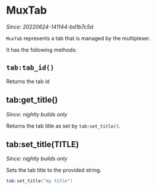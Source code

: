# MuxTab

*Since: 20220624-141144-bd1b7c5d*

`MuxTab` represents a tab that is managed by the multiplexer.

It has the following methods:

## `tab:tab_id()`

Returns the tab id


## tab:get_title()

*Since: nightly builds only*

Returns the tab title as set by `tab:set_title()`.

## tab:set_title(TITLE)

*Since: nightly builds only*

Sets the tab title to the provided string.

```lua
tab:set_title("my title")
```


